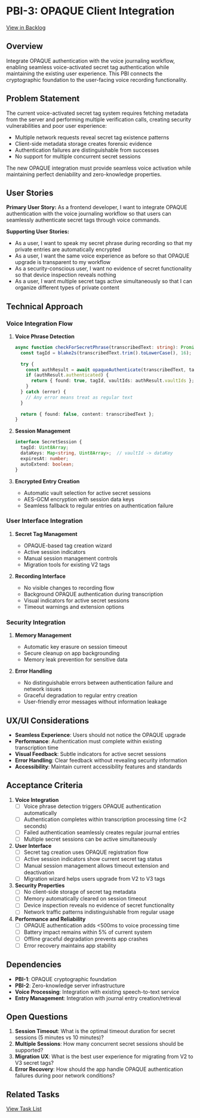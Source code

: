# PBI-3: OPAQUE Client Integration

[View in Backlog](../backlog.md#user-content-PBI-3)

## Overview

Integrate OPAQUE authentication with the voice journaling workflow, enabling seamless voice-activated secret tag authentication while maintaining the existing user experience. This PBI connects the cryptographic foundation to the user-facing voice recording functionality.

## Problem Statement

The current voice-activated secret tag system requires fetching metadata from the server and performing multiple verification calls, creating security vulnerabilities and poor user experience:
- Multiple network requests reveal secret tag existence patterns
- Client-side metadata storage creates forensic evidence
- Authentication failures are distinguishable from successes
- No support for multiple concurrent secret sessions

The new OPAQUE integration must provide seamless voice activation while maintaining perfect deniability and zero-knowledge properties.

## User Stories

**Primary User Story:**
As a frontend developer, I want to integrate OPAQUE authentication with the voice journaling workflow so that users can seamlessly authenticate secret tags through voice commands.

**Supporting User Stories:**
- As a user, I want to speak my secret phrase during recording so that my private entries are automatically encrypted
- As a user, I want the same voice experience as before so that OPAQUE upgrade is transparent to my workflow
- As a security-conscious user, I want no evidence of secret functionality so that device inspection reveals nothing
- As a user, I want multiple secret tags active simultaneously so that I can organize different types of private content

## Technical Approach

### Voice Integration Flow

1. **Voice Phrase Detection**
   ```typescript
   async function checkForSecretPhrase(transcribedText: string): Promise<AuthResult> {
     const tagId = blake2s(transcribedText.trim().toLowerCase(), 16);
     
     try {
       const authResult = await opaqueAuthenticate(transcribedText, tagId);
       if (authResult.authenticated) {
         return { found: true, tagId, vaultIds: authResult.vaultIds };
       }
     } catch (error) {
       // Any error means treat as regular text
     }
     
     return { found: false, content: transcribedText };
   }
   ```

2. **Session Management**
   ```typescript
   interface SecretSession {
     tagId: Uint8Array;
     dataKeys: Map<string, Uint8Array>;  // vaultId -> dataKey
     expiresAt: number;
     autoExtend: boolean;
   }
   ```

3. **Encrypted Entry Creation**
   - Automatic vault selection for active secret sessions
   - AES-GCM encryption with session data keys
   - Seamless fallback to regular entries on authentication failure

### User Interface Integration

1. **Secret Tag Management**
   - OPAQUE-based tag creation wizard
   - Active session indicators
   - Manual session management controls
   - Migration tools for existing V2 tags

2. **Recording Interface**
   - No visible changes to recording flow
   - Background OPAQUE authentication during transcription
   - Visual indicators for active secret sessions
   - Timeout warnings and extension options

### Security Integration

1. **Memory Management**
   - Automatic key erasure on session timeout
   - Secure cleanup on app backgrounding
   - Memory leak prevention for sensitive data

2. **Error Handling**
   - No distinguishable errors between authentication failure and network issues
   - Graceful degradation to regular entry creation
   - User-friendly error messages without information leakage

## UX/UI Considerations

- **Seamless Experience**: Users should not notice the OPAQUE upgrade
- **Performance**: Authentication must complete within existing transcription time
- **Visual Feedback**: Subtle indicators for active secret sessions
- **Error Handling**: Clear feedback without revealing security information
- **Accessibility**: Maintain current accessibility features and standards

## Acceptance Criteria

1. **Voice Integration**
   - [ ] Voice phrase detection triggers OPAQUE authentication automatically
   - [ ] Authentication completes within transcription processing time (<2 seconds)
   - [ ] Failed authentication seamlessly creates regular journal entries
   - [ ] Multiple secret sessions can be active simultaneously

2. **User Interface**
   - [ ] Secret tag creation uses OPAQUE registration flow
   - [ ] Active session indicators show current secret tag status
   - [ ] Manual session management allows timeout extension and deactivation
   - [ ] Migration wizard helps users upgrade from V2 to V3 tags

3. **Security Properties**
   - [ ] No client-side storage of secret tag metadata
   - [ ] Memory automatically cleared on session timeout
   - [ ] Device inspection reveals no evidence of secret functionality
   - [ ] Network traffic patterns indistinguishable from regular usage

4. **Performance and Reliability**
   - [ ] OPAQUE authentication adds <500ms to voice processing time
   - [ ] Battery impact remains within 5% of current system
   - [ ] Offline graceful degradation prevents app crashes
   - [ ] Error recovery maintains app stability

## Dependencies

- **PBI-1**: OPAQUE cryptographic foundation
- **PBI-2**: Zero-knowledge server infrastructure
- **Voice Processing**: Integration with existing speech-to-text service
- **Entry Management**: Integration with journal entry creation/retrieval

## Open Questions

1. **Session Timeout**: What is the optimal timeout duration for secret sessions (5 minutes vs 10 minutes)?
2. **Multiple Sessions**: How many concurrent secret sessions should be supported?
3. **Migration UX**: What is the best user experience for migrating from V2 to V3 secret tags?
4. **Error Recovery**: How should the app handle OPAQUE authentication failures during poor network conditions?

## Related Tasks

[View Task List](./tasks.md) 